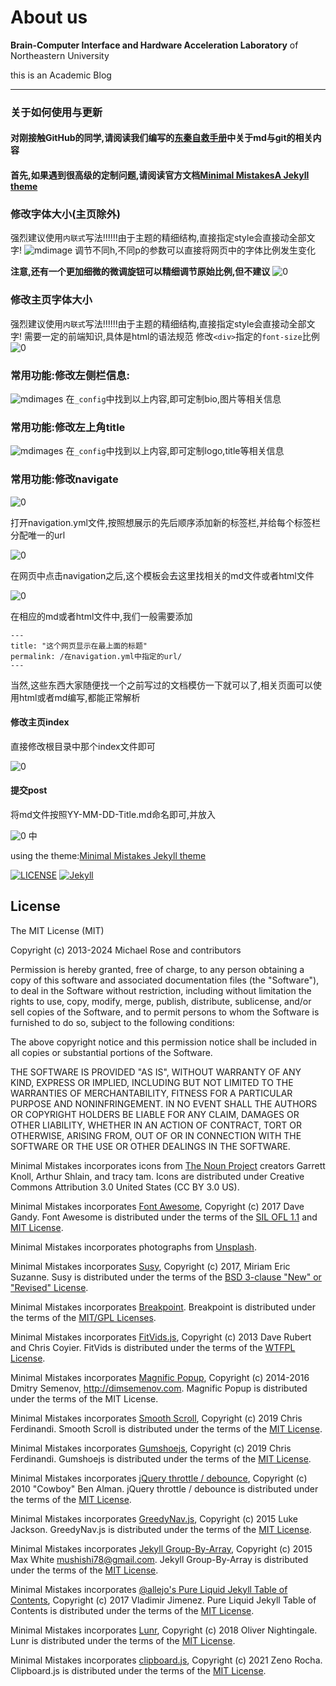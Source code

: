 # About us

**Brain-Computer Interface and Hardware Acceleration Laboratory**
of Northeastern University

this is an Academic Blog

---

### 关于如何使用与更新

#### 对刚接触GitHub的同学,请阅读我们编写的[东秦自救手册](https://manual.caiyi1.me/)中关于md与git的相关内容

#### 首先,如果遇到很高级的定制问题,请阅读官方文档[Minimal MistakesA Jekyll theme](https://mmistakes.github.io/minimal-mistakes/docs/configuration/)

### 修改字体大小(主页除外)
强烈建议使用`内联式`写法!!!!!!由于主题的精细结构,直接指定style会直接动全部文字!
![mdimage](mdimages/fontsize.png)
调节不同h,不同p的参数可以直接将网页中的字体比例发生变化

**注意,还有一个更加细微的微调旋钮可以精细调节原始比例,但不建议**
![0](mdimages/fontori.png)

### 修改主页字体大小
强烈建议使用`内联式`写法!!!!!!由于主题的精细结构,直接指定style会直接动全部文字!
需要一定的前端知识,具体是html的语法规范
修改`<div>`指定的`font-size`比例
![0](mdimages/indexfont.png)

### 常用功能:修改左侧栏信息:
![mdimages](mdimages/左侧栏.png)
在`_config`中找到以上内容,即可定制bio,图片等相关信息

### 常用功能:修改左上角title
![mdimages](mdimages/左上边栏.png)
在`_config`中找到以上内容,即可定制logo,title等相关信息

### 常用功能:修改navigate
![0](mdimages/navigation.png)

打开navigation.yml文件,按照想展示的先后顺序添加新的标签栏,并给每个标签栏分配唯一的url

![0](mdimages/转跳.png)

在网页中点击navigation之后,这个模板会去这里找相关的md文件或者html文件

![0](mdimages/_pages.png)

在相应的md或者html文件中,我们一般需要添加

```
---
title: "这个网页显示在最上面的标题"
permalink: /在navigation.yml中指定的url/
---
```

当然,这些东西大家随便找一个之前写过的文档模仿一下就可以了,相关页面可以使用html或者md编写,都能正常解析

#### 修改主页index
直接修改根目录中那个index文件即可

![0](mdimages/index.png)

#### 提交post
将md文件按照YY-MM-DD-Title.md命名即可,并放入

![0](mdimages/post.png)
中

 using the theme:[Minimal Mistakes Jekyll theme](https://mmistakes.github.io/minimal-mistakes/)

[![LICENSE](https://img.shields.io/badge/license-MIT-lightgrey.svg)](https://raw.githubusercontent.com/mmistakes/minimal-mistakes/master/LICENSE)
[![Jekyll](https://img.shields.io/badge/jekyll-%3E%3D%203.7-blue.svg)](https://jekyllrb.com/)


## License

The MIT License (MIT)

Copyright (c) 2013-2024 Michael Rose and contributors

Permission is hereby granted, free of charge, to any person obtaining a copy
of this software and associated documentation files (the "Software"), to deal
in the Software without restriction, including without limitation the rights
to use, copy, modify, merge, publish, distribute, sublicense, and/or sell
copies of the Software, and to permit persons to whom the Software is
furnished to do so, subject to the following conditions:

The above copyright notice and this permission notice shall be included in all
copies or substantial portions of the Software.

THE SOFTWARE IS PROVIDED "AS IS", WITHOUT WARRANTY OF ANY KIND, EXPRESS OR
IMPLIED, INCLUDING BUT NOT LIMITED TO THE WARRANTIES OF MERCHANTABILITY,
FITNESS FOR A PARTICULAR PURPOSE AND NONINFRINGEMENT. IN NO EVENT SHALL THE
AUTHORS OR COPYRIGHT HOLDERS BE LIABLE FOR ANY CLAIM, DAMAGES OR OTHER
LIABILITY, WHETHER IN AN ACTION OF CONTRACT, TORT OR OTHERWISE, ARISING FROM,
OUT OF OR IN CONNECTION WITH THE SOFTWARE OR THE USE OR OTHER DEALINGS IN THE
SOFTWARE.

Minimal Mistakes incorporates icons from [The Noun Project](https://thenounproject.com/) 
creators Garrett Knoll, Arthur Shlain, and tracy tam.
Icons are distributed under Creative Commons Attribution 3.0 United States (CC BY 3.0 US).

Minimal Mistakes incorporates [Font Awesome](http://fontawesome.io/),
Copyright (c) 2017 Dave Gandy.
Font Awesome is distributed under the terms of the [SIL OFL 1.1](http://scripts.sil.org/OFL) 
and [MIT License](http://opensource.org/licenses/MIT).

Minimal Mistakes incorporates photographs from [Unsplash](https://unsplash.com).

Minimal Mistakes incorporates [Susy](http://susy.oddbird.net/),
Copyright (c) 2017, Miriam Eric Suzanne.
Susy is distributed under the terms of the [BSD 3-clause "New" or "Revised" License](https://opensource.org/licenses/BSD-3-Clause).

Minimal Mistakes incorporates [Breakpoint](http://breakpoint-sass.com/).
Breakpoint is distributed under the terms of the [MIT/GPL Licenses](http://opensource.org/licenses/MIT).

Minimal Mistakes incorporates [FitVids.js](https://github.com/davatron5000/FitVids.js/),
Copyright (c) 2013 Dave Rubert and Chris Coyier.
FitVids is distributed under the terms of the [WTFPL License](http://www.wtfpl.net/).

Minimal Mistakes incorporates [Magnific Popup](http://dimsemenov.com/plugins/magnific-popup/),
Copyright (c) 2014-2016 Dmitry Semenov, http://dimsemenov.com.
Magnific Popup is distributed under the terms of the MIT License.

Minimal Mistakes incorporates [Smooth Scroll](http://github.com/cferdinandi/smooth-scroll),
Copyright (c) 2019 Chris Ferdinandi.
Smooth Scroll is distributed under the terms of the [MIT License](http://opensource.org/licenses/MIT).

Minimal Mistakes incorporates [Gumshoejs](http://github.com/cferdinandi/gumshoe),
Copyright (c) 2019 Chris Ferdinandi.
Gumshoejs is distributed under the terms of the [MIT License](http://opensource.org/licenses/MIT).

Minimal Mistakes incorporates [jQuery throttle / debounce](http://benalman.com/projects/jquery-throttle-debounce-plugin/),
Copyright (c) 2010 "Cowboy" Ben Alman.
jQuery throttle / debounce is distributed under the terms of the [MIT License](http://opensource.org/licenses/MIT).

Minimal Mistakes incorporates [GreedyNav.js](https://github.com/lukejacksonn/GreedyNav),
Copyright (c) 2015 Luke Jackson.
GreedyNav.js is distributed under the terms of the [MIT License](http://opensource.org/licenses/MIT).

Minimal Mistakes incorporates [Jekyll Group-By-Array](https://github.com/mushishi78/jekyll-group-by-array),
Copyright (c) 2015 Max White <mushishi78@gmail.com>.
Jekyll Group-By-Array is distributed under the terms of the [MIT License](http://opensource.org/licenses/MIT).

Minimal Mistakes incorporates [@allejo's Pure Liquid Jekyll Table of Contents](https://allejo.io/blog/a-jekyll-toc-in-liquid-only/),
Copyright (c) 2017 Vladimir Jimenez.
Pure Liquid Jekyll Table of Contents is distributed under the terms of the [MIT License](http://opensource.org/licenses/MIT).

Minimal Mistakes incorporates [Lunr](http://lunrjs.com),
Copyright (c) 2018 Oliver Nightingale.
Lunr is distributed under the terms of the [MIT License](http://opensource.org/licenses/MIT).

Minimal Mistakes incorporates [clipboard.js](https://clipboardjs.com/),
Copyright (c) 2021 Zeno Rocha.
Clipboard.js is distributed under the terms of the [MIT License](https://opensource.org/licenses/MIT).
